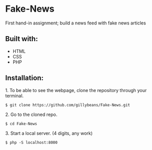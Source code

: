 # Fake-News
First hand-in assignment; build a news feed with fake news articles

<h2>Built with:</h2>
 <ul>
        <li>HTML</li>
        <li>CSS</li>
        <li>PHP</li>
    </ul> 

<h2>Installation:</h2>
<p>1. To be able to see the webpage, clone the repository through your terminal.</p>
<pre>
<code>$ git clone https://github.com/gillybeans/Fake-News.git </code>
</pre>
<p>2. Go to the cloned repo.</p>
<pre>
<code>$ cd Fake-News </code>
</pre>
<p>3. Start a local server. (4 digits, any work)</p>
<pre>
<code>$ php -S localhost:8000 </code>
</pre>
